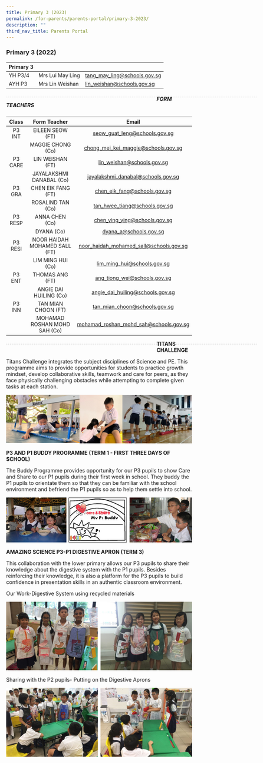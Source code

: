 ```yaml
---
title: Primary 3 (2023)
permalink: /for-parents/parents-portal/primary-3-2023/
description: ""
third_nav_title: Parents Portal
---
```

### Primary 3 (2022)

| Primary 3 | | |
| -------- | -------- | -------- |
| YH P3/4 | Mrs Lui May Ling | tang_may_ling@schools.gov.sg | 
| AYH P3 | Mrs Lin Weishan | lin_weishan@schools.gov.sg |

<div style="line-height: 19.6px; width: 408px; float: left;"><div style="margin-top: 8px; margin-bottom: 8px; line-height: 19.6px; width: 680px; border-bottom: 1px dashed rgb(204, 204, 204); height: 1px; clear: both;"></div></div>

##### FORM TEACHERS

| Class | Form Teacher | Email |
|:---:|:---:|:---:|
| P3 INT |  EILEEN SEOW (FT) | seow_guat_leng@schools.gov.sg |
|   | MAGGIE CHONG (Co) | chong_mei_kei_maggie@schools.gov.sg |
| P3 CARE | LIN WEISHAN (FT) | lin_weishan@schools.gov.sg |
|   | JAYALAKSHMI DANABAL (Co)   |  jayalakshmi_danabal@schools.gov.sg |
| P3 GRA | CHEN EIK FANG (FT)  | chen_eik_fang@schools.gov.sg |
|   | ROSALIND TAN (Co) | tan_hwee_tiang@schools.gov.sg |
| P3 RESP | ANNA CHEN (Co) | chen_ying_ying@schools.gov.sg |
|   | DYANA (Co) | dyana_a@schools.gov.sg |
| P3 RESI | NOOR HAIDAH MOHAMED SALL (FT) | noor_haidah_mohamed_sall@schools.gov.sg |
|   | LIM MING HUI (Co) | lim_ming_hui@schools.gov.sg |
| P3 ENT  | THOMAS ANG (FT) | ang_tiong_wei@schools.gov.sg |
|   | ANGIE DAI HUILING (Co) | angie_dai_huiling@schools.gov.sg |
| P3 INN | TAN MIAN CHOON (FT) | tan_mian_choon@schools.gov.sg |
|   | MOHAMAD ROSHAN MOHD SAH (Co) | mohamad_roshan_mohd_sah@schools.gov.sg |

<div style="line-height: 19.6px; width: 408px; float: left;"><div style="margin-top: 8px; margin-bottom: 8px; line-height: 19.6px; width: 680px; border-bottom: 1px dashed rgb(204, 204, 204); height: 1px; clear: both;"></div></div>

**TITANS CHALLENGE**

Titans Challenge integrates the subject disciplines of Science and PE. This programme aims to provide opportunities for students to practice growth mindset, develop collaborative skills, teamwork and care for peers, as they face physically challenging obstacles while attempting to complete given tasks at each station.

![](/images/P3.png)

**P3 AND P1 BUDDY PROGRAMME (TERM 1 - FIRST THREE DAYS OF SCHOOL)**

The Buddy Programme provides opportunity for our P3 pupils to show Care and Share to our P1 pupils during their first week in school. They buddy the P1 pupils to orientate them so that they can be familiar with the school environment and befriend the P1 pupils so as to help them settle into school.

![](/images/bud%20prog%20compiled.jpg)

**AMAZING SCIENCE P3-P1 DIGESTIVE APRON (TERM 3)**

This collaboration with the lower primary allows our P3 pupils to share their knowledge about the digestive system with the P1 pupils.  Besides reinforcing their knowledge, it is also a platform for the P3 pupils to build confidence in presentation skills in an authentic classroom environment.   

Our Work-Digestive System using recycled materials

![](/images/Amazing%20Science%201-2%20Compiled.jpg)

Sharing with the P2 pupils- Putting on the Digestive Aprons

![](/images/Amazing%20Science%203-4%20Compiled.jpg)